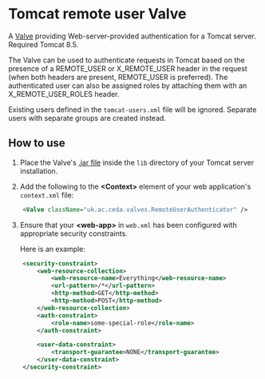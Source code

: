 # Tomcat remote user Valve

A [Valve](https://tomcat.apache.org/tomcat-7.0-doc/config/valve.html) providing Web-server-provided authentication for a Tomcat server. Required Tomcat 8.5.

The Valve can be used to authenticate requests in Tomcat based on the presence of a REMOTE_USER or X_REMOTE_USER header in the
request (when both headers are present, REMOTE_USER is preferred). The authenticated user can also be assigned roles by attaching
them with an X_REMOTE_USER_ROLES header.

Existing users defined in the `tomcat-users.xml` file will be ignored. Separate users with separate groups are created instead.

## How to use

1. Place the Valve's [.jar file](https://github.com/cedadev/tomcat-remote-user-valve/releases) inside the `lib` directory of your Tomcat server installation.

2. Add the following to the **\<Context\>** element of your web application's `context.xml` file:

```xml
    <Valve className="uk.ac.ceda.valves.RemoteUserAuthenticator" />
```

3. Ensure that your **\<web-app\>** in `web.xml` has been configured with appropriate security constraints.

   Here is an example:

```xml
    <security-constraint>
        <web-resource-collection>
            <web-resource-name>Everything</web-resource-name>
            <url-pattern>/*</url-pattern>
            <http-method>GET</http-method>
            <http-method>POST</http-method>
        </web-resource-collection>
        <auth-constraint>
            <role-name>some-special-role</role-name>
        </auth-constraint>

        <user-data-constraint>
            <transport-guarantee>NONE</transport-guarantee>
        </user-data-constraint>
    </security-constraint>
```

